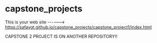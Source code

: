 # capstone_projects

This is your web site ------> https://safaygt.github.io/capstone_projects/capstone_project1/index.html

CAPSTONE 2 PROJECT IS ON ANOTHER REPOSITORY!!
